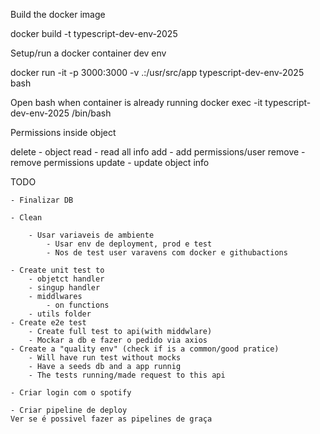 Build the docker image

docker build -t typescript-dev-env-2025

Setup/run a docker container dev env

docker run -it -p 3000:3000 -v .:/usr/src/app typescript-dev-env-2025 bash

Open bash when container is already running
docker exec -it typescript-dev-env-2025 /bin/bash  

Permissions inside object

delete - object
read - read all info
add - add permissions/user
remove - remove permissions
update - update object info

TODO
    
    - Finalizar DB
        
    - Clean
      
        - Usar variaveis de ambiente
            - Usar env de deployment, prod e test
            - Nos de test user varavens com docker e githubactions
     
    - Create unit test to
        - objetct handler
        - singup handler
        - middlwares
            - on functions 
        - utils folder
    - Create e2e test
        - Create full test to api(with middwlare)
        - Mockar a db e fazer o pedido via axios
    - Create a "quality env" (check if is a common/good pratice)
        - Will have run test without mocks
        - Have a seeds db and a app runnig
        - The tests running/made request to this api
    
    - Criar login com o spotify
    
    - Criar pipeline de deploy
    Ver se é possivel fazer as pipelines de graça



